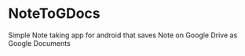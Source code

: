 NoteToGDocs
===========

Simple Note taking app for android that saves Note on Google Drive as Google Documents
